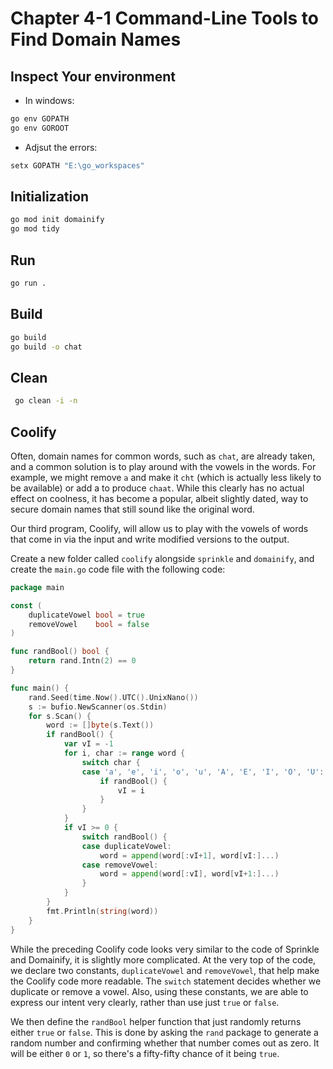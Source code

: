 # Chapter 4-1  Command-Line Tools to Find Domain Names
## Inspect Your environment
* In windows:
```bash
go env GOPATH
go env GOROOT
```
* Adjsut the errors:
```bash
setx GOPATH "E:\go_workspaces"
```
## Initialization 
```bash
go mod init domainify
go mod tidy
```
## Run 
```bash
go run .
```
## Build
```bash
go build
go build -o chat
```
## Clean
```bash
 go clean -i -n
```

## Coolify
Often, domain names for common words, such as `chat`, are already taken, and a common solution is to play around with the vowels in the words. For example, we might remove `a` and make it `cht` (which is actually less likely to be available) or add a to produce `chaat`. While this clearly has no actual effect on coolness, it has become a popular, albeit slightly dated, way to secure domain names that still sound like the original word.

Our third program, Coolify, will allow us to play with the vowels of words that come in via the input and write modified versions to the output.

Create a new folder called `coolify` alongside `sprinkle` and `domainify`, and create the `main.go` code file with the following code:
```go
package main

const (
	duplicateVowel bool = true
	removeVowel    bool = false
)

func randBool() bool {
	return rand.Intn(2) == 0
}

func main() {
	rand.Seed(time.Now().UTC().UnixNano())
	s := bufio.NewScanner(os.Stdin)
	for s.Scan() {
		word := []byte(s.Text())
		if randBool() {
			var vI = -1
			for i, char := range word {
				switch char {
				case 'a', 'e', 'i', 'o', 'u', 'A', 'E', 'I', 'O', 'U':
					if randBool() {
						vI = i
					}
				}
			}
			if vI >= 0 {
				switch randBool() {
				case duplicateVowel:
					word = append(word[:vI+1], word[vI:]...)
				case removeVowel:
					word = append(word[:vI], word[vI+1:]...)
				}
			}
		}
		fmt.Println(string(word))
	}
}
```
While the preceding Coolify code looks very similar to the code of Sprinkle and Domainify, it is slightly more complicated. At the very top of the code, we declare two constants, `duplicateVowel` and `removeVowel`, that help make the Coolify code more readable. The `switch` statement decides whether we duplicate or remove a vowel. Also, using these constants, we are able to express our intent very clearly, rather than use just `true` or `false`.

We then define the `randBool` helper function that just randomly returns either `true` or `false`. This is done by asking the `rand` package to generate a random number and confirming whether that number comes out as zero. It will be either `0` or `1`, so there's a fifty-fifty chance of it being `true`.